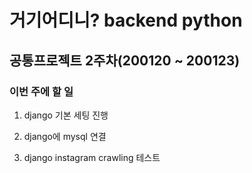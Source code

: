 # 거기어디니? backend python

## 공통프로젝트 2주차(200120 ~ 200123)

### 이번 주에 할 일

1. django 기본 세팅 진행

2. django에 mysql 연결

3. django instagram crawling 테스트
